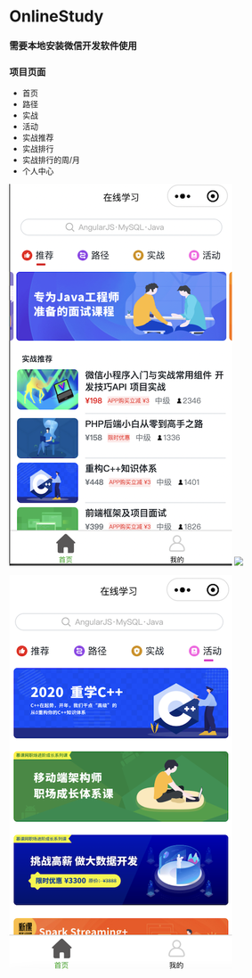 # OnlineStudy

### 需要本地安装微信开发软件使用

### 项目页面

- 首页
- 路径
- 实战
- 活动
- 实战推荐
- 实战排行
- 实战排行的周/月
- 个人中心

![](https://github.com/B-duck/OnlineStudy/blob/main/images/WX20220816-133748%402x.png)
![](https://github.com/B-duck/OnlineStudy/blob/main/images/QQ20220816-133952-HD.gif)

![](https://github.com/B-duck/OnlineStudy/blob/main/images/WX20220816-134753%402x.png)
